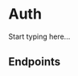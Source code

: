# Auth

Start typing here...

## Endpoints

<api-doc openapi-path="../openapi.json" tag="auth">
</api-doc>
